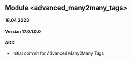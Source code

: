 ## Module <advanced_many2many_tags>

#### 18.04.2023
#### Version 17.0.1.0.0
#### ADD

- Initial commit for Advanced Many2Many Tags
